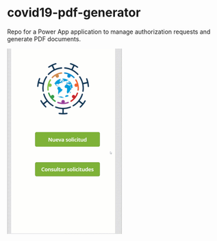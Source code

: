# covid19-pdf-generator

Repo for a Power App application to manage authorization requests and generate PDF documents.

![Power App Covid-19 PDF Generator](./images/covid19-pdf-generator.gif)
